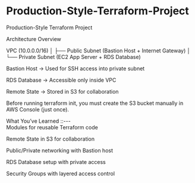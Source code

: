 # Production-Style-Terraform-Project
Production-Style Terraform Project

Architecture Overview


VPC (10.0.0.0/16)
│
├── Public Subnet (Bastion Host + Internet Gateway)
│
└── Private Subnet (EC2 App Server + RDS Database)

Bastion Host → Used for SSH access into private subnet

RDS Database → Accessible only inside VPC

Remote State → Stored in S3 for collaboration

Before running terraform init, you must create the S3 bucket manually in AWS Console (just once).

What You’ve Learned ::---
\
Modules for reusable Terraform code

Remote State in S3 for collaboration

Public/Private networking with Bastion host

RDS Database setup with private access

Security Groups with layered access control

